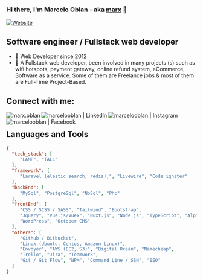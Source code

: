 ### Hi there, I'm Marcelo Oblan - aka [marx][website] 👋 

[![Website](https://img.shields.io/website?label=marcelooblan2016.github.io&style=for-the-badge&url=https%3A%2F%2Fmarcelooblan2016.github.io)](https://marcelooblan2016.github.io/)

## Software engineer / Fullstack web developer

- 🔭 Web Developer since 2012
- 🌱 A Fullstack web developer, been involved in many projects (s) such as wifi hotspots, payment gateway, online refund system, eCommerce, Software as a service. Some of them are Freelance jobs & most of them are Full-Time Project-Based. 

## Connect with me:

[<img align="left" alt="marx.oblan" src="https://img.shields.io/badge/website-000000?style=for-the-badge&logo=marx.oblan&logoColor=white" />][website]
[<img align="left" alt="marcelooblan | LinkedIn" src="https://img.shields.io/badge/LinkedIn-0077B5?style=for-the-badge&logo=linkedin&logoColor=white" />][linkedin]
[<img align="left" alt="marcelooblan | Instagram" src="https://img.shields.io/badge/Instagram-E4405F?style=for-the-badge&logo=instagram&logoColor=white" />][instagram]
[<img align="left" alt="marcelooblan | Facebook" src="https://img.shields.io/badge/Facebook-1877F2?style=for-the-badge&logo=facebook&logoColor=white" />][facebook]
<br />
## Languages and Tools
```json
{
  "tech_stack": [
     "LAMP", "TALL"
  ],
  "framework": [
     "Laravel (elastic search, redis),", "Livewire", "Code igniter"
  ],
  "backEnd": [
     "MySql", "PostgreSql", "NoSql", "Php"
  ],
  "frontEnd": [
     "CSS / SCSS / SASS", "Tailwind", "Bootstrap",
     "Jquery", "Vue.js/Vuex", "Nuxt.js", "Node.js", "TypeScript", "Alpine.js",
     "WordPress", "October CMS"
  ],
  "others": [
     "Github / Bitbucket",
     "Linux (Ubuntu, Centos, Amazon Linux)",
     "Envoyer", "AWS (EC2, S3)", "Digital Ocean", "Namecheap",
     "Trello", "Jira", "Teamwork",
     "Git / Git Flow", "NPM", "Command Line / SSH", "SEO"
  ]
}
```

[website]: https://marcelooblan2016.github.io/
[instagram]: https://www.instagram.com/marxoblan/
[linkedin]: https://www.linkedin.com/in/marcelo-oblan-2016/
[facebook]: https://www.facebook.com/Mr.AllTimeHigh/

